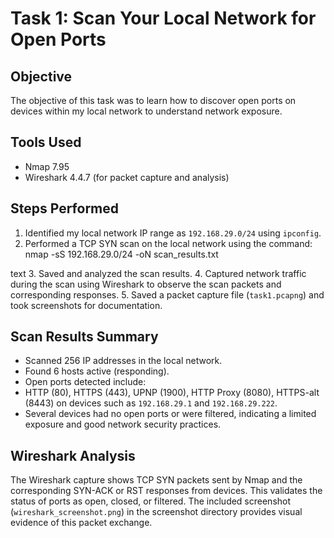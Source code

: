 # Task 1: Scan Your Local Network for Open Ports

## Objective
The objective of this task was to learn how to discover open ports on devices within my local network to understand network exposure.

## Tools Used
- Nmap 7.95  
- Wireshark 4.4.7 (for packet capture and analysis)

## Steps Performed
1. Identified my local network IP range as `192.168.29.0/24` using `ipconfig`.
2. Performed a TCP SYN scan on the local network using the command:  
nmap -sS 192.168.29.0/24 -oN scan_results.txt

text
3. Saved and analyzed the scan results.
4. Captured network traffic during the scan using Wireshark to observe the scan packets and corresponding responses.
5. Saved a packet capture file (`task1.pcapng`) and took screenshots for documentation.

## Scan Results Summary
- Scanned 256 IP addresses in the local network.
- Found 6 hosts active (responding).
- Open ports detected include:  
- HTTP (80), HTTPS (443), UPNP (1900), HTTP Proxy (8080), HTTPS-alt (8443) on devices such as `192.168.29.1` and `192.168.29.222`.
- Several devices had no open ports or were filtered, indicating a limited exposure and good network security practices.

## Wireshark Analysis
The Wireshark capture shows TCP SYN packets sent by Nmap and the corresponding SYN-ACK or RST responses from devices. This validates the status of ports as open, closed, or filtered. The included screenshot (`wireshark_screenshot.png`) in the screenshot directory provides visual evidence of this packet exchange.
